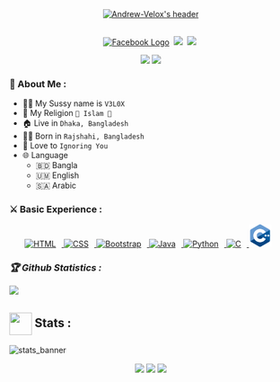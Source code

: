 <div align="center">
  <a href="https://fb.me/V3L0X.ME">
    <img src="https://github.com/Andrew-Velox/Andrew-Velox/blob/main/Kaneki.Ken.full.3157977.gif" alt="Andrew-Velox's header">
  </a>
</div>
<br>
<p align=center>
  <a href="https://facebook.com/mohabbat404" target="_blank" rel="noopener noreferrer"><img height="35" src="https://upload.wikimedia.org/wikipedia/commons/5/51/Facebook_f_logo_%282019%29.svg" alt="Facebook Logo"></a>&nbsp;
  <a href="https://instagram.com/andrew_velox" onclick="window.open(this.href, '_blank'); return false;">
    <img height="35" src="https://upload.wikimedia.org/wikipedia/commons/e/e7/Instagram_logo_2016.svg"></a>&nbsp;
<!--   <a href="https://t.me/V3L0X" target="_blank" rel="noopener noreferrer"><img height="35" src="https://upload.wikimedia.org/wikipedia/commons/8/83/Telegram_2019_Logo.svg"></a>&nbsp; -->
<a href="https://www.linkedin.com/in/mohabbat69/" target="_blank"><img height="35" src="https://upload.wikimedia.org/wikipedia/commons/8/81/LinkedIn_icon.svg"></a>&nbsp;
</p>
<p align="center">
  <img src="https://visitor-badge.laobi.icu/badge?page_id=Andrew-Velox" />
  <a href="https://github.com/Andrew-Velox"><img src="https://img.shields.io/github/followers/Andrew-Velox?label=followers&style=social"/></a>
  </a>
</p>

### 🤠 About Me :

 - 👨‍🦱 My Sussy name is ` V3L0X `
 - 🕋 My Religion `🤍 Islam 🤍`
 - 🏠 Live in `Dhaka, Bangladesh `
 - 👶🏻 Born in `Rajshahi, Bangladesh`
 - 💙 Love to `Ignoring You`
 - 🌐 Language
   - 🇧🇩 Bangla
   - 🇺🇲 English
   - 🇸🇦 Arabic

### ⚔️ Basic Experience :

<span>
	   
<!-- Icons Resources -->
<!-- https://devicon.dev/ -->
<!-- https://cdn.jsdelivr.net/npm/simple-icons@v3/icons/ -->
<div align="center">
  <a href="https://developer.mozilla.org/en-US/docs/Web/HTML" target="_blank" rel="noreferrer">
      <img  alt="HTML" height="40px" style="padding-right:10px;" src="https://cdn.jsdelivr.net/gh/devicons/devicon/icons/html5/html5-original.svg"/>
  </a>
  <a href="https://developer.mozilla.org/en-US/docs/Web/CSS" target="_blank" rel="noreferrer">
      <img  alt="CSS" height="40px" style="padding-right:10px;" src="https://cdn.jsdelivr.net/gh/devicons/devicon/icons/css3/css3-original.svg"/>
  </a>
  <a href="https://getbootstrap.com/" target="_blank" rel="noreferrer">
      <img  alt="Bootstrap" height="40px" style="padding-right:10px;" src="https://cdn.jsdelivr.net/gh/devicons/devicon/icons/bootstrap/bootstrap-original.svg"/>
  </a>
 <a href="https://www.java.com/en/" target="_blank" rel="noreferrer">
      <img  alt="Java" height="40px" style="padding-right:10px;" src="https://cdn.jsdelivr.net/gh/devicons/devicon/icons/java/java-original.svg"/>
  </a>    
  <a href="https://www.python.org/" target="_blank" rel="noreferrer">
      <img  alt="Python" height="40px" style="padding-right:10px;" src="https://cdn.jsdelivr.net/gh/devicons/devicon/icons/python/python-original.svg"/>
  </a>
  <a href="https://www.cprogramming.com/" target="_blank" rel="noreferrer">
      <img  alt="C" height="40px" style="padding-right:10px;" src="https://cdn.jsdelivr.net/gh/devicons/devicon/icons/c/c-original.svg"/>
  </a>
  <a href="https://www.w3schools.com/cpp/" target="_blank" rel="noreferrer">
      <img alt="cplusplus" height="40px" style="padding-right:10px;" src="https://raw.githubusercontent.com/devicons/devicon/master/icons/cplusplus/cplusplus-original.svg"/>
  </a>
<!--   <a href="https://cloud.google.com/" target="_blank" rel="noreferrer">
      <img  alt="GoogleCloud" height="40px" style="padding-right:10px;" src="https://cdn.jsdelivr.net/gh/devicons/devicon/icons/googlecloud/googlecloud-original.svg"/> 
  </a> -->
</div>

</span>

<h3><b><i>🏆 Github Statistics :</i></b></h3>
<a href="https://github.com/Andrew-Velox"><img width=550 src="https://github-profile-trophy.vercel.app/?username=Andrew-Velox&theme=radical"/></a>

### <h2> <img src="https://media.giphy.com/media/ZCN6F3FAkwsyOGU2RS/giphy.gif" width="40" height="40" align=center> Stats : </h2>


![stats_banner](https://user-images.githubusercontent.com/78341798/194534778-d662496c-ae00-4e8d-ae9b-b90912054e7f.gif)
<p align="center">
  <img align="center" src="https://github-readme-stats.vercel.app/api?username=Andrew-Velox&show_icons=true&theme=algolia&count_private=true&border_color=58a5fe&border_radius=20" />
  <img align="center" src="https://github-readme-streak-stats.herokuapp.com/?user=Andrew-Velox&count_private=true&theme=algolia&border=58a5fe&border_radius=20" />
  <img align="center" src="https://github-readme-stats.vercel.app/api/top-langs/?username=Andrew-Velox&show_icons=true&hide=javascript,java&theme=algolia&layout=compact&border_color=58a5fe&border_radius=20" />
</p>
